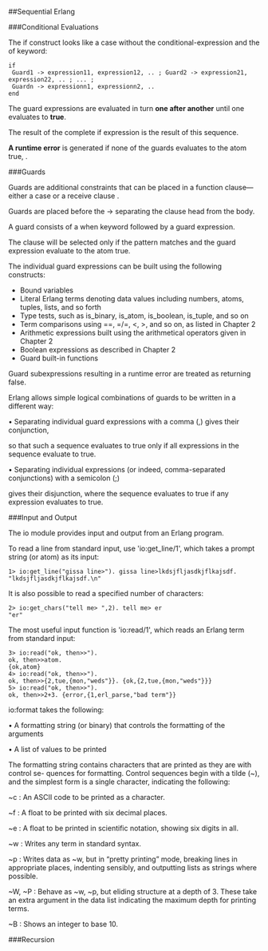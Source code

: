 ##Sequential Erlang

###Conditional Evaluations

The if construct looks like a case without the conditional-expression and the of keyword:

    if
     Guard1 -> expression11, expression12, .. ; Guard2 -> expression21, expression22, .. ; ... ;
     Guardn -> expressionn1, expressionn2, ..
    end
    
The guard expressions  are evaluated in turn **one after another** until one evaluates to **true**. 

The result of the complete if expression is the result of this sequence.

**A runtime error** is generated if none of the guards evaluates to the atom true, .

###Guards

Guards are additional constraints that can be placed in a function clause—either a case or a receive clause . 

Guards are placed before the -> separating the clause head from the body.

A guard consists of a when keyword followed by a guard expression.

The clause will be selected only if the pattern matches and the guard expression evaluate to the atom true.

The individual guard expressions can be built using the following constructs:

* Bound variables
* Literal Erlang terms denoting data values including numbers, atoms, tuples, lists, and so forth
* Type tests, such as is_binary, is_atom, is_boolean, is_tuple, and so on
* Term comparisons using ==, =/=, <, >, and so on, as listed in Chapter 2
* Arithmetic expressions built using the arithmetical operators given in Chapter 2
* Boolean expressions as described in Chapter 2
* Guard built-in functions

Guard subexpressions resulting in a runtime error are treated as returning false. 

Erlang allows simple logical combinations of guards to be written in a different way:

• Separating individual guard expressions with a comma (,) gives their conjunction, 

so that such a sequence evaluates to true only if all expressions in the sequence evaluate to true.

• Separating individual expressions (or indeed, comma-separated conjunctions) with a semicolon (;) 

gives their disjunction, where the sequence evaluates to true if any expression evaluates to true.


###Input and Output

The io module provides input and output from an Erlang program.

To read a line from standard input, use 'io:get_line/1', which takes a prompt string (or atom) as its input:

    1> io:get_line("gissa line>"). gissa line>lkdsjfljasdkjflkajsdf. "lkdsjfljasdkjflkajsdf.\n"
    
It is also possible to read a specified number of characters:

    2> io:get_chars("tell me> ",2). tell me> er
    "er"
    
The most useful input function is 'io:read/1', which reads an Erlang term from standard input:

    3> io:read("ok, then>>").
    ok, then>>atom.
    {ok,atom}
    4> io:read("ok, then>>").
    ok, then>>{2,tue,{mon,"weds"}}. {ok,{2,tue,{mon,"weds"}}}
    5> io:read("ok, then>>").
    ok, then>>2+3. {error,{1,erl_parse,"bad term"}}
    
io:format takes the following:

• A formatting string (or binary) that controls the formatting of the arguments

• A list of values to be printed

The formatting string contains characters that are printed as they are with control se- quences for formatting.
Control sequences begin with a tilde (~), and the simplest form is a single character, indicating the following:

~c : 
An ASCII code to be printed as a character.

~f : 
A float to be printed with six decimal places.


~e : 
A float to be printed in scientific notation, showing six digits in all.

~w : 
Writes any term in standard syntax.

~p : 
Writes data as ~w, but in “pretty printing” mode, breaking lines in appropriate places, indenting sensibly, and outputting lists as strings where possible.


~W, ~P : 
Behave as ~w, ~p, but eliding structure at a depth of 3. These take an extra argument in the data list indicating the maximum depth for printing terms.

~B : 
Shows an integer to base 10.

###Recursion
